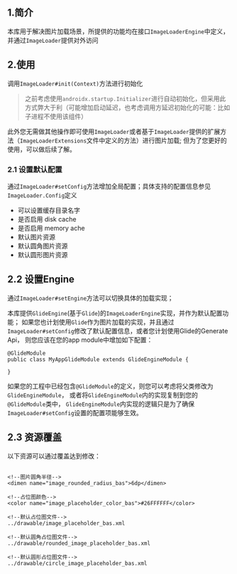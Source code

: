 

## 1.简介
本库用于解决图片加载场景，所提供的功能均在接口`ImageLoaderEngine`中定义，并通过`ImageLoader`提供对外访问


## 2.使用

调用`ImageLoader#init(Context)`方法进行初始化
>之前考虑使用`androidx.startup.Initializer`进行自动初始化，但采用此方式弊大于利（可能增加启动延迟，也考虑调用方延迟初始化的可能：比如子进程不使用该组件）


此外您无需做其他操作即可使用`ImageLoader`或者基于`ImageLoader`提供的扩展方法（`ImageLoaderExtensions`文件中定义的方法）进行图片加载;
但为了您更好的使用，可以做后续了解。

### 2.1 设置默认配置
通过`ImageLoader#setConfig`方法增加全局配置；具体支持的配置信息参见`ImageLoader.Config`定义
- 可以设置缓存目录名字
- 是否启用 disk cache
- 是否启用 memory ache
- 默认图片资源
- 默认圆角图片资源
- 默认圆形图片资源

## 2.2 设置Engine
通过`ImageLoader#setEngine`方法可以切换具体的加载实现；

本库提供`GlideEngine`(基于`Glide`)的`ImageLoaderEngine`实现，并作为默认配置功能；
如果您也计划使用`Glide`作为图片加载的实现，并且通过`ImageLoader#setConfig`修改了默认配置信息，或者您计划使用Glide的Generate Api，
则您应该在您的app module中增加如下配置：
```
@GlideModule
public class MyAppGlideModule extends GlideEngineModule {

}

```
如果您的工程中已经包含`@GlideModule`的定义，则您可以考虑将父类修改为`GlideEngineModule`，
或者将`GlideEngineModule`内的实现复制到您的`@GlideModule`类中，
`GlideEngineModule`内实现的逻辑只是为了确保`ImageLoader#setConfig`设置的配置项能够生效。


## 2.3 资源覆盖
以下资源可以通过覆盖达到修改：

```

<!--图片圆角半径-->
<dimen name="image_rounded_radius_bas">6dp</dimen>

<!--占位图颜色-->
<color name="image_placeholder_color_bas">#26FFFFFF</color>

<!--默认占位图文件-->
../drawable/image_placeholder_bas.xml

<!--默认圆角占位图文件-->
../drawable/rounded_image_placeholder_bas.xml

<!--默认圆形占位图文件-->
../drawable/circle_image_placeholder_bas.xml
```
